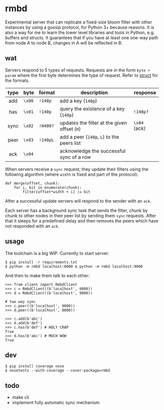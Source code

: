 # rmbd

Experimental server that can replicate a fixed-size bloom filter with
other instances by using a gossip protocol, for Python 3+ because reasons.
It is also a way for me to learn the lower level libraries and tools
in Python, e.g. buffers and structs. It guarantees that if you have at
least one one-way path from node A to node B, changes in A will be
reflected in B.

## wat

Servers respond to 5 types of requests. Requests are in the form
`byte + param` where the first byte determines the type of request.
Refer to [struct](https://docs.python.org/3/library/struct.html)
for the formats.

| type | byte   | format   | description                                    | response     |
|:----:|--------|----------|------------------------------------------------|--------------|
| add  | `\x00` | `!140p`  | add a key (`140p`)                             |              |
| has  | `\x01` | `!140p`  | query the existence of a key (`140p`)          | `!140p?`     |
| sync | `\x02` | `!H400?` | updates the filter at the given offset (`H`)   | `\x04` (ack) |
| peer | `\x03` | `!140pL` | add a peer (`140p`, `L`) to the peers list     |              |
| ack  | `\x04` |          | acknowledge the successful sync of a row       |              |

When servers receive a `sync` request, they update their filters
using the following algorithm (where `width` is fixed and part of
the protocol):

    def merge(offset, chunk):
        for i, bit in enumerate(chunk):
            filter[offset*width + i] |= bit

After a successful update servers will respond to the sender with
an `ack`.

Each server has a background sync task that sends the filter, chunk
by chunk to other nodes in their peer list by sending them `sync`
requests. After that it sleeps for a predefined delay and then
removes the peers which have not responded with an `ack`.

## usage

The toolchain is a big WIP. Currently to start server:

    $ pip install -r requirements.txt
    $ python -m rmbd localhost:8000 & python -m rmbd localhost:9000

And then to make them talk to each other:

    >>> from client import RmbdClient
    >>> c = RmbdClient((b'localhost', 8000))
    >>> d = RmbdClient((b'localhost', 9000))

    # two way sync
    >>> c.peer((b'localhost', 9000))
    >>> d.peer((b'localhost', 8000))

    >>> c.add(b'abc')
    >>> d.add(b'def')
    >>> c.has(b'def') # HOLY CRAP
    True
    >>> d.has(b'abc') # MUCH WOW
    True

## dev

    $ pip install coverage nose
    $ nosetests --with-coverage --cover-package=rmbd

## todo

 - make cli
 - implement fully automatic sync mechanism
